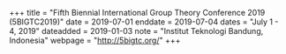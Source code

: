 +++
title = "Fifth Biennial International Group
Theory Conference 2019 (5BIGTC2019)"
date = 2019-07-01
enddate = 2019-07-04
dates = "July 1 - 4, 2019"
dateadded = 2019-01-03
note = "Institut Teknologi Bandung, Indonesia"
webpage = "http://5bigtc.org/"
+++
